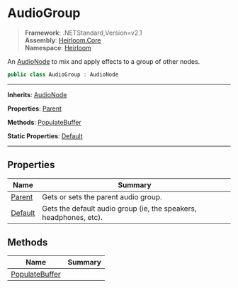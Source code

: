 # AudioGroup

> **Framework**: .NETStandard,Version=v2.1  
> **Assembly**: [Heirloom.Core][0]  
> **Namespace**: [Heirloom][0]  

An [AudioNode][1] to mix and apply effects to a group of other nodes.

```cs
public class AudioGroup : AudioNode
```

--------------------------------------------------------------------------------

**Inherits**: [AudioNode][1]

**Properties**: [Parent][2]

**Methods**: [PopulateBuffer][3]

**Static Properties**: [Default][4]

--------------------------------------------------------------------------------

## Properties

| Name         | Summary                                                           |
|--------------|-------------------------------------------------------------------|
| [Parent][2]  | Gets or sets the parent audio group.                              |
| [Default][4] | Gets the default audio group (ie, the speakers, headphones, etc). |

## Methods

| Name                | Summary |
|---------------------|---------|
| [PopulateBuffer][3] |         |

[0]: ..\Heirloom.Core.md
[1]: Heirloom.AudioNode.md
[2]: Heirloom.AudioGroup.Parent.md
[3]: Heirloom.AudioGroup.PopulateBuffer.md
[4]: Heirloom.AudioGroup.Default.md

